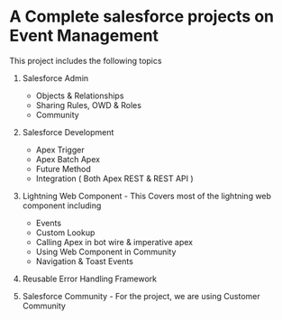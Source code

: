 # A Complete salesforce projects on Event Management
This project includes the following topics

1.  Salesforce Admin
    - Objects & Relationships
    - Sharing Rules, OWD & Roles
    - Community

2.  Salesforce Development
    - Apex Trigger
    - Apex Batch Apex
    - Future Method
    - Integration ( Both Apex REST & REST API )

3. Lightning Web Component - This Covers most of the lightning web component including
    - Events
    - Custom Lookup
    - Calling Apex in bot wire & imperative apex
    - Using Web Component in Community
    - Navigation & Toast Events

4. Reusable Error Handling Framework

5. Salesforce Community - For the project, we are using Customer Community